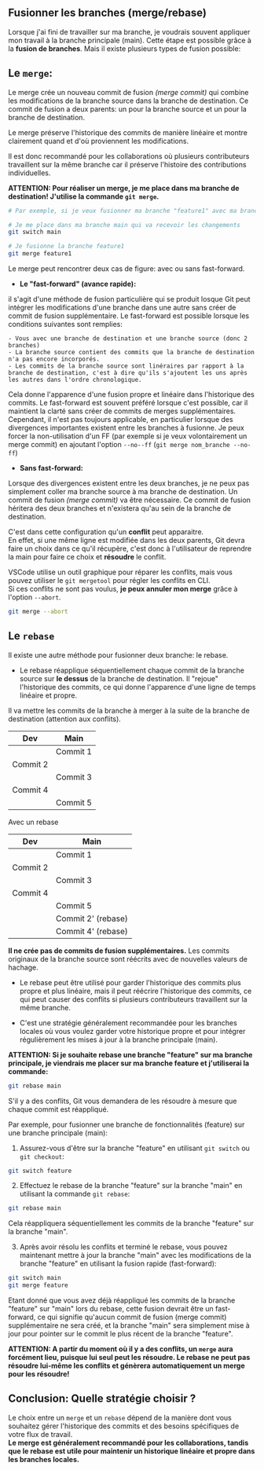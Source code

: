 ## Fusionner les branches (merge/rebase)

Lorsque j'ai fini de travailler sur ma branche, je voudrais souvent appliquer mon travail à la branche principale (main).
Cette étape est possible grâce à la **fusion de branches**. Mais il existe plusieurs types de fusion possible:

## Le `merge`:

Le merge crée un nouveau commit de fusion *(merge commit)* qui combine les modifications de la branche source dans la branche de destination. Ce commit de fusion a deux parents: un pour la branche source et un pour la branche de destination.

Le merge préserve l'historique des commits de manière linéaire et montre clairement quand et d'où proviennent les modifications.

Il est donc recommandé pour les collaborations où plusieurs contributeurs travaillent sur la même branche car il préserve l'histoire des contributions individuelles.

**ATTENTION: Pour réaliser un merge, je me place dans ma branche de destination! J'utilise la commande `git merge`.**

```bash
# Par exemple, si je veux fusionner ma branche "feature1" avec ma branche "main"

# Je me place dans ma branche main qui va recevoir les changements
git switch main

# Je fusionne la branche feature1
git merge feature1
```

Le merge peut rencontrer deux cas de figure: avec ou sans fast-forward.


- **Le "fast-forward" (avance rapide):**

il s'agit d'une méthode de fusion particulière qui se produit losque Git peut intégrer les modifications d'une branche dans une autre sans créer de commit de fusion supplémentaire. Le fast-forward est possible lorsque les conditions suivantes sont remplies:

    - Vous avec une branche de destination et une branche source (donc 2 branches)
    - La branche source contient des commits que la branche de destination n'a pas encore incorporés.
    - Les commits de la branche source sont linéraires par rapport à la branche de destination, c'est à dire qu'ils s'ajoutent les uns après les autres dans l'ordre chronologique.

Cela donne l'apparence d'une fusion propre et linéaire dans l'historique des commits. Le fast-forward est souvent préféré lorsque c'est possible, car il maintient la clarté sans créer de commits de merges supplémentaires. Cependant, il n'est pas toujours applicable, en particulier lorsque des divergences importantes existent entre les branches à fusionne. Je peux forcer la non-utilisation d'un FF (par exemple si je veux volontairement un merge commit) en ajoutant l'option `--no--ff` (`git merge nom_branche --no-ff`)

- **Sans fast-forward:**

Lorsque des divergences existent entre les deux branches, je ne peux pas simplement coller ma branche source à ma branche de destination. Un commit de fusion *(merge commit)* va être nécessaire. Ce commit de fusion héritera des deux branches et n'existera qu'au sein de la branche de destination.

C'est dans cette configuration qu'un **conflit** peut apparaitre.  
En effet, si une même ligne est modifiée dans les deux parents, Git devra faire un choix dans ce qu'il récupère, c'est donc à l'utilisateur de reprendre la main pour faire ce choix et **résoudre** le conflit.

VSCode utilise un outil graphique pour réparer les conflits, mais vous pouvez utiliser le `git mergetool` pour régler les conflits en CLI.  
Si ces conflits ne sont pas voulus, **je peux annuler mon merge** grâce à l'option `--abort`.

```bash
git merge --abort
```

## Le `rebase`

Il existe une autre méthode pour fusionner deux branche: le rebase.

- Le rebase réapplique séquentiellement chaque commit de la branche source sur **le dessus** de la branche de destination. Il "rejoue" l'historique des commits, ce qui donne l'apparence d'une ligne de temps linéaire et propre. 

Il va mettre les commits de la branche à merger à la suite de la branche de destination (attention aux conflits).

|Dev|Main|
|---|---|
||Commit 1|
|Commit 2||
||Commit 3|
|Commit 4||
||Commit 5|

Avec un rebase

|Dev|Main|
|---|---|
||Commit 1|
|Commit 2||
||Commit 3|
|Commit 4||
||Commit 5| 
||Commit 2' (rebase)| 
||Commit 4' (rebase)| 

**Il ne crée pas de commits de fusion supplémentaires.** Les commits originaux de la branche source sont réécrits avec de nouvelles valeurs de hachage.

- Le rebase peut être utilisé pour garder l'historique des commits plus propre et plus linéaire, mais il peut réécrire l'historique des commits, ce qui peut causer des conflits si plusieurs contributeurs travaillent sur la même branche.

- C'est une stratégie généralement recommandée pour les branches locales où vous voulez garder votre historique propre et pour intégrer régulièrement les mises à jour à la branche principale (main).

**ATTENTION: Si je souhaite rebase une branche "feature" sur ma branche principale, je viendrais me placer sur ma branche feature et j'utiliserai la commande:** 

```bash
git rebase main
```

S'il y a des conflits, Git vous demandera de les résoudre à mesure que chaque commit est réappliqué.

Par exemple, pour fusionner une branche de fonctionnalités (feature) sur une branche principale (main):

1. Assurez-vous d'être sur la branche "feature" en utilisant `git switch` ou `git checkout`:

```bash
git switch feature
```

2. Effectuez le rebase de la branche "feature" sur la branche "main" en utilisant la commande `git rebase`:

```bash
git rebase main
```

Cela réappliquera séquentiellement les commits de la branche "feature" sur la branche "main".

3. Après avoir résolu les conflits et terminé le rebase, vous pouvez maintenant mettre à jour la branche "main" avec les modifications de la branche "feature" en utilisant la fusion rapide (fast-forward):

```bash
git switch main
git merge feature
```

Etant donné que vous avez déjà réappliqué les commits de la branche "feature" sur "main" lors du rebase, cette fusion devrait être un fast-forward, ce qui signifie qu'aucun commit de fusion (merge commit) supplémentaire ne sera créé, et la branche "main" sera simplement mise à jour pour pointer sur le commit le plus récent de la branche "feature".


**ATTENTION: A partir du moment où il y a des conflits, un `merge` aura forcément lieu, puisque lui seul peut les résoudre. Le rebase ne peut pas résoudre lui-même les conflits et génèrera automatiquement un merge pour les résoudre!**


## Conclusion: Quelle stratégie choisir ?

Le choix entre un `merge` et un `rebase` dépend de la manière dont vous souhaitez gérer l'historique des commits et des besoins spécifiques de votre flux de travail.  
**Le merge est généralement recommandé pour les collaborations, tandis que le rebase est utile pour maintenir un historique linéaire et propre dans les branches locales.**